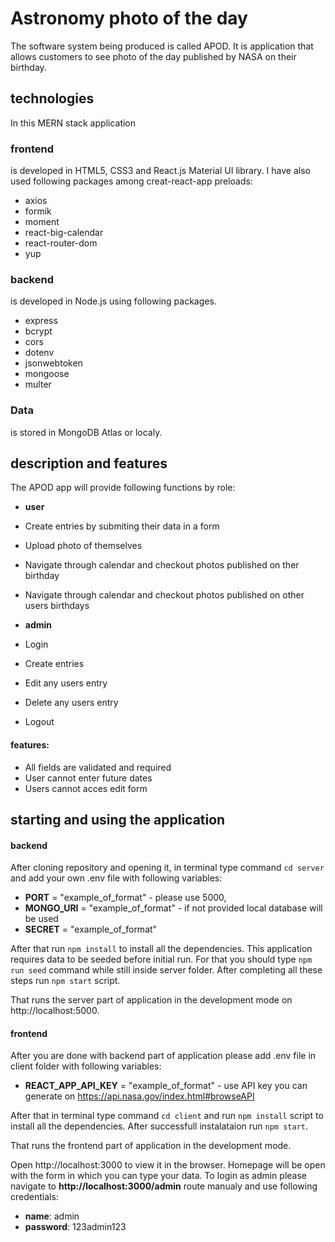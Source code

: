 # Astronomy photo of the day
The software system being produced is called APOD. It is application that allows customers to see photo of the day published by NASA on their birthday.

## technologies
In this MERN stack application

### frontend 
  is developed in HTML5, CSS3 and React.js Material UI library. I have also used following packages among creat-react-app preloads:
  - axios
  - formik
  - moment
  - react-big-calendar
  - react-router-dom
  - yup


### backend 
  is developed in Node.js using following packages.
  - express
  - bcrypt
  - cors
  - dotenv
  - jsonwebtoken
  - mongoose
  - multer

### Data 
  is stored in MongoDB Atlas or localy.

## description and features
The APOD app will provide following functions by role:

- **user**
- Create entries by submiting their data in a form
- Upload photo of themselves
- Navigate through calendar and checkout photos published on ther birthday
- Navigate through calendar and checkout photos published on other users birthdays

- **admin**
- Login
- Create entries
- Edit any users entry
- Delete any users entry
- Logout

#### features:
- All fields are validated and required
- User cannot enter future dates
- Users cannot acces edit form

## starting and using the application

#### backend

After cloning repository and opening it, in terminal type command `cd server` and add your own .env file with following variables: 
- **PORT** = "example_of_format" - please use 5000,  
- **MONGO_URI** = "example_of_format" - if not provided local database will be used 
- **SECRET** = "example_of_format" 

After that run `npm install` to install all the dependencies. This application requires data to be seeded before initial run. For that you should type `npm run seed` command while still inside server folder. After completing all these steps run `npm start` script. 

That runs the server part of application in the development mode on http://localhost:5000.

#### frontend

After you are done with backend part of application please add .env file in client folder with following variables: 
- **REACT_APP_API_KEY** = "example_of_format" - use API key you can generate on https://api.nasa.gov/index.html#browseAPI

After that in terminal type command `cd client` and run `npm install` script to install all the dependencies. After successfull instalataion run `npm start`. 

That runs the frontend part of application in the development mode.

Open http://localhost:3000 to view it in the browser. Homepage will be open with the form in which you can type your data. To login as admin please navigate to **http://localhost:3000/admin** route manualy and use following credentials: 

- **name**: admin
- **password**: 123admin123




